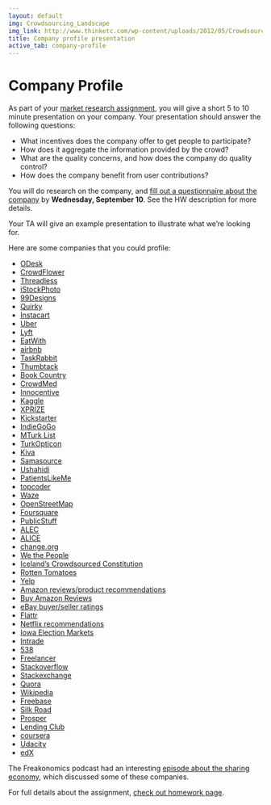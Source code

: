 ```yaml
---
layout: default
img: Crowdsourcing_Landscape
img_link: http://www.thinketc.com/wp-content/uploads/2012/05/Crowdsourcing_Landscape.jpg
title: Company profile presentation
active_tab: company-profile
---
```


Company Profile
=============================================================
As part of your [market research assignment](wa2.md), you will give a short 5 to 10 minute presentation on your company.  Your presentation should answer the following questions:

- What incentives does the company offer to get people to participate?
- How does it aggregate the information provided by the crowd?
- What are the quality concerns, and how does the company do quality control?
- How does the company benefit from user contributions?

You will do research on the company, and [fill out a questionnaire about the company](https://docs.google.com/forms/d/1cEkW2h2xwVyKaXriKR7PqroPDjQZE34AKPoRP-lUV5Y/viewform?usp=send_form) by <b>Wednesday, September 10</b>. See the HW description for more details.

Your TA will give an example presentation to illustrate what we’re looking for. 

Here are some companies that you could profile:
* [ODesk](https://www.odesk.com)
* [CrowdFlower](http://www.crowdflower.com)
* [Threadless](https://www.threadless.com/how-it-works/)
* [iStockPhoto](http://en.wikipedia.org/wiki/IStock)
* [99Designs](http://99designs.com)
* [Quirky](http://quirky.com)
* [Instacart](https://www.instacart.com/faq)
* [Uber](https://www.uber.com)
* [Lyft](https://www.lyft.com)
* [EatWith](http://www.eatwith.com)
* [airbnb](https://www.airbnb.com)
* [TaskRabbit](https://www.taskrabbit.com)
* [Thumbtack](http://www.thumbtack.com/)
* [Book Country](http://www.bookcountry.com)
* [CrowdMed](https://www.crowdmed.com)
* [Innocentive](http://www.innocentive.com)
* [Kaggle](http://www.kaggle.com)
* [XPRIZE](http://www.xprize.org)
* [Kickstarter](http://www.kickstarter.com)
* [IndieGoGo](https://www.indiegogo.com)
* [MTurk List](http://www.mturklist.com)
* [TurkOpticon](http://turkopticon.ucsd.edu)
* [Kiva](http://kiva.org)
* [Samasource](http://samasource.org)
* [Ushahidi](http://www.ushahidi.com)
* [PatientsLikeMe](http://www.patientslikeme.com)
* [topcoder](http://www.topcoder.com)
* [Waze](https://www.waze.com)
* [OpenStreetMap](http://www.openstreetmap.org/)
* [Foursquare](https://foursquare.com)
* [PublicStuff](https://www.publicstuff.com)
* [ALEC](http://www.alec.org/model-legislation/) 
* [ALICE](http://alicelaw.org)
* [change.org](https://www.change.org) 
* [We the People](https://petitions.whitehouse.gov)
* [Iceland’s Crowdsourced Constitution](http://www.slate.com/articles/technology/future_tense/2014/07/five_lessons_from_iceland_s_failed_crowdsourced_constitution_experiment.html)
* [Rotten Tomatoes](http://www.rottentomatoes.com)
* [Yelp](http://www.yelp.com/)
* [Amazon reviews/product recommendations](https://www.amazon.com)
* [Buy Amazon Reviews](http://www.buyamazonreviews.com)
* [eBay buyer/seller ratings](http://pages.ebay.com/help/feedback/scores-reputation.html)
* [Flattr](https://flattr.com)
* [Netflix recommendations](https://www.netflix.com/)
* [Iowa Election Markets](http://tippie.uiowa.edu/iem/)
* [Intrade](http://en.wikipedia.org/wiki/Intrade)
* [538](http://fivethirtyeight.com)
* [Freelancer](https://www.freelancer.com/)
* [Stackoverflow](http://stackoverflow.com) 
* [Stackexchange](http://stackexchange.com/sites)
* [Quora](http://www.quora.com)
* [Wikipedia](http://en.wikipedia.org/wiki/Main_Page)
* [Freebase](http://www.freebase.com)
* [Silk Road](http://arstechnica.com/tech-policy/2014/08/dark-net-drug-markets-kept-alive-by-great-customer-service/)
* [Prosper](https://prosper.com/welcome/how_it_works.aspx)
* [Lending Club](https://www.lendingclub.com/public/how-peer-lending-works.action)
* [coursera](https://www.coursera.org)
* [Udacity](https://www.udacity.com)
* [edX](https://www.edx.org)

The Freakonomics podcast had an interesting [episode about the sharing economy](http://freakonomics.com/2014/09/04/regulate-this-a-new-freakonomics-radio-podcast/), which discussed some of these companies. 

For full details about the assignment, [check out homework page](wa2.html).